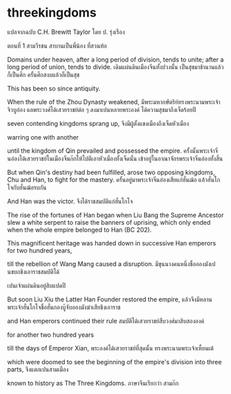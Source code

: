 # threekingdoms
แปลจากฉบับ C.H. Brewitt Taylor โดย ป. รุ่งเรือง

ตอนที่ 1
สามวีรชน สาบานเป็นพี่น้อง ที่สวนท้อ

Domains under heaven, after a long period of division, tends to unite; after a long period of union, tends to divide. 
เดิมแผ่นดินเมืองจีนทั้งปวงนั้น เป็นสุขมาช้านานแล้วก็เป็นศึก ครั้นศึกสงบแล้วก็เป็นสุข 

This has been so since antiquity. 

When the rule of the Zhou Dynasty weakened, 
มีพระมหากษัตริย์ทรงพระนามพระเจ้าจิวบูอ๋อง แลพระวงศ์ได้เสวยราชย์ต่อ ๆ ลงมาเปนหลายพระองค์ ได้ความสุขมาถึงเจ็ดร้อยปี 

seven contending kingdoms sprang up, 
จึงมีผู้ตั้งแขงเมืองถึงเจ็ดหัวเมือง

warring one with another 

until the kingdom of Qin prevailed and possessed the empire. 
ครั้งนั้นพระเจ้าจิ๋นอ๋องได้เสวยราชย์ในเมืองจิ๋นก๊กให้ไปตีเอาหัวเมืองทั้งเจ็ดนั้น เข้าอยู่ในอาณาจักรพระเจ้าจิ๋นอ๋องทั้งสิ้น

But when Qin's destiny had been fulfilled, arose two opposing kingdoms, Chu and Han, to fight for the mastery. 
ครั้นอยู่มาพระเจ้าจิ๋นอ๋องเสียแก่ฮั่นฌ้อ แล้วฮั่นโกโจกับฮั่นฌ้อรบกัน

And Han was the victor.
จึงได้ราชสมบัติแก่ฮั่นโกโจ

The rise of the fortunes of Han began when Liu Bang the Supreme Ancestor slew a white serpent to raise the banners of uprising, which only ended when the whole empire belonged to Han (BC 202). 

This magnificent heritage was handed down in successive Han emperors for two hundred years, 

till the rebellion of Wang Mang caused a disruption. 
มีขุนนางคนหนึ่งชื่ออองมังเปนขบถชิงเอาราชสมบัติได้

เปนเจ้าแผ่นดินอยู่สิบแปดปี

But soon Liu Xiu the Latter Han Founder restored the empire, 
แล้วจึงมีหลานพระเจ้าฮั่นโกโจชื่อฮั่นกองบู๊จับอองมังฆ่าเสียชิงเอาราช 

and Han emperors continued their rule 
สมบัติได้เสวยราชย์สืบวงศ์มาสิบสององค์

for another two hundred years 

till the days of Emperor Xian, 
พระองค์ได้เสวยราชย์ที่สุดนั้น ทรงพระนามพระเจ้าเหี้ยนเต้ 

which were doomed to see the beginning of the empire's division into three parts, 
จึงแตกเปนสามเมือง

known to history as The Three Kingdoms.
ภาษาจีนเรียกว่า สามก๊ก
